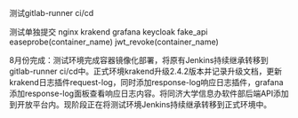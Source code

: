 测试gitlab-runner ci/cd 


测试单独提交
    nginx
    krakend
    grafana
    keycloak
    fake_api
    easeprobe(container_name)
    jwt_revoke(container_name)


8月份完成：测试环境完成容器镜像化部署，将原有Jenkins持续继承转移到gitlab-runner ci/cd中。正式环境krakend升级2.4.2版本并记录升级文档，更新krakend日志插件request-log，同时添加response-log响应日志插件，grafana添加response-log面板查看响应日志内容。将同济大学信息办软件部后端API添加到开放平台内。现阶段正在将测试环境Jenkins持续继承转移到正式环境中。